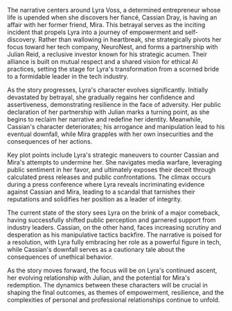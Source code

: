 The narrative centers around Lyra Voss, a determined entrepreneur whose life is upended when she discovers her fiancé, Cassian Dray, is having an affair with her former friend, Mira. This betrayal serves as the inciting incident that propels Lyra into a journey of empowerment and self-discovery. Rather than wallowing in heartbreak, she strategically pivots her focus toward her tech company, NeuroNest, and forms a partnership with Julian Reid, a reclusive investor known for his strategic acumen. Their alliance is built on mutual respect and a shared vision for ethical AI practices, setting the stage for Lyra's transformation from a scorned bride to a formidable leader in the tech industry.

As the story progresses, Lyra's character evolves significantly. Initially devastated by betrayal, she gradually regains her confidence and assertiveness, demonstrating resilience in the face of adversity. Her public declaration of her partnership with Julian marks a turning point, as she begins to reclaim her narrative and redefine her identity. Meanwhile, Cassian's character deteriorates; his arrogance and manipulation lead to his eventual downfall, while Mira grapples with her own insecurities and the consequences of her actions.

Key plot points include Lyra's strategic maneuvers to counter Cassian and Mira's attempts to undermine her. She navigates media warfare, leveraging public sentiment in her favor, and ultimately exposes their deceit through calculated press releases and public confrontations. The climax occurs during a press conference where Lyra reveals incriminating evidence against Cassian and Mira, leading to a scandal that tarnishes their reputations and solidifies her position as a leader of integrity.

The current state of the story sees Lyra on the brink of a major comeback, having successfully shifted public perception and garnered support from industry leaders. Cassian, on the other hand, faces increasing scrutiny and desperation as his manipulative tactics backfire. The narrative is poised for a resolution, with Lyra fully embracing her role as a powerful figure in tech, while Cassian's downfall serves as a cautionary tale about the consequences of unethical behavior.

As the story moves forward, the focus will be on Lyra's continued ascent, her evolving relationship with Julian, and the potential for Mira's redemption. The dynamics between these characters will be crucial in shaping the final outcomes, as themes of empowerment, resilience, and the complexities of personal and professional relationships continue to unfold.